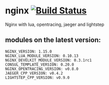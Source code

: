# nginx [![Build Status](https://travis-ci.org/NewStore/nginx.svg?branch=master)](https://travis-ci.org/NewStore/nginx)
Nginx with lua, opentracing, jaeger and lightstep


## modules on the latest version:
```
NGINX_VERSION: 1.15.0
NGINX_LUA_MODULE_VERSION: 0.10.13
NGINX_DEVELKIT_MODULE_VERSION: 0.3.1rc1
CONSUL_TEMPLATE_VERSION: 0.20.0
NGINX_OPENTRACING_VERSION: v0.8.0
JAEGER_CPP_VERSION: v0.4.2
LIGHTSTEP_CPP_VERSION: v0.9.0
```
